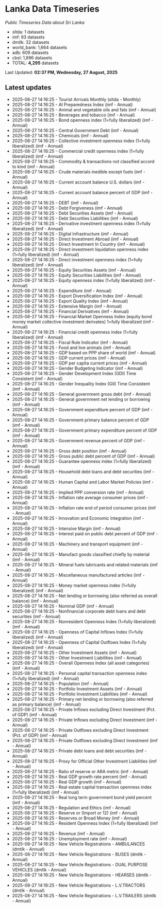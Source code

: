 # Lanka Data Timeseries
*Public Timeseries Data about Sri Lanka*

* sltda: 1 datasets
* imf: 93 datasets
* dmtlk: 32 datasets
* world_bank: 1,664 datasets
* adb: 609 datasets
* cbsl: 1,896 datasets
* TOTAL: **4,295** datasets

Last Updated: **02:37 PM, Wednesday, 27 August, 2025**

## Latest updates

* 2025-08-27 14:16:25 - Tourist Arrivals Monthly (sltda - Monthly)
* 2025-08-27 14:16:25 - AI Preparedness Index (imf - Annual)
* 2025-08-27 14:16:25 - Animal and vegetable oils and fats (imf - Annual)
* 2025-08-27 14:16:25 - Beverages and tobacco (imf - Annual)
* 2025-08-27 14:16:25 - Bond openness index (1=fully liberalized) (imf - Annual)
* 2025-08-27 14:16:25 - Central Government Debt (imf - Annual)
* 2025-08-27 14:16:25 - Chemicals (imf - Annual)
* 2025-08-27 14:16:25 - Collective investment openness index (1=fully liberalized) (imf - Annual)
* 2025-08-27 14:16:25 - Commercial credit openness index (1=fully liberalized) (imf - Annual)
* 2025-08-27 14:16:25 - Commodity & transactions not classified accord to kind (imf - Annual)
* 2025-08-27 14:16:25 - Crude materials inedible except fuels (imf - Annual)
* 2025-08-27 14:16:25 - Current account balance U.S. dollars (imf - Annual)
* 2025-08-27 14:16:25 - Current account balance percent of GDP (imf - Annual)
* 2025-08-27 14:16:25 - DEBT (imf - Annual)
* 2025-08-27 14:16:25 - Debt Forgiveness (imf - Annual)
* 2025-08-27 14:16:25 - Debt Securities Assets (imf - Annual)
* 2025-08-27 14:16:25 - Debt Securities Liabilities (imf - Annual)
* 2025-08-27 14:16:25 - Derivative investment openness index (1=fully liberalized) (imf - Annual)
* 2025-08-27 14:16:25 - Digital Infrastructure (imf - Annual)
* 2025-08-27 14:16:25 - Direct Investment Abroad (imf - Annual)
* 2025-08-27 14:16:25 - Direct Investment In Country (imf - Annual)
* 2025-08-27 14:16:25 - Direct investment liquidation openness index (1=fully liberalized) (imf - Annual)
* 2025-08-27 14:16:25 - Direct investment openness index (1=fully liberalized) (imf - Annual)
* 2025-08-27 14:16:25 - Equity Securities Assets (imf - Annual)
* 2025-08-27 14:16:25 - Equity Securities Liabilities (imf - Annual)
* 2025-08-27 14:16:25 - Equity openness index (1=fully liberalized) (imf - Annual)
* 2025-08-27 14:16:25 - Expenditure (imf - Annual)
* 2025-08-27 14:16:25 - Export Diversification Index (imf - Annual)
* 2025-08-27 14:16:25 - Export Quality Index (imf - Annual)
* 2025-08-27 14:16:25 - Extensive Margin (imf - Annual)
* 2025-08-27 14:16:25 - Financial Derivatives (imf - Annual)
* 2025-08-27 14:16:25 - Financial Market Openness Index (equity bond money market collective investment derivates) 1=fully liberalized (imf - Annual)
* 2025-08-27 14:16:25 - Financial credit openness index (1=fully liberalized) (imf - Annual)
* 2025-08-27 14:16:25 - Fiscal Rule Indicator (imf - Annual)
* 2025-08-27 14:16:25 - Food and live animals (imf - Annual)
* 2025-08-27 14:16:25 - GDP based on PPP share of world (imf - Annual)
* 2025-08-27 14:16:25 - GDP current prices (imf - Annual)
* 2025-08-27 14:16:25 - GDP per capita current prices (imf - Annual)
* 2025-08-27 14:16:25 - Gender Budgeting Indicator (imf - Annual)
* 2025-08-27 14:16:25 - Gender Development Index (GDI) Time Consistent (imf - Annual)
* 2025-08-27 14:16:25 - Gender Inequality Index (GII) Time Consistent (imf - Annual)
* 2025-08-27 14:16:25 - General government gross debt (imf - Annual)
* 2025-08-27 14:16:25 - General government net lending or borrowing (imf - Annual)
* 2025-08-27 14:16:25 - Government expenditure percent of GDP (imf - Annual)
* 2025-08-27 14:16:25 - Government primary balance percent of GDP (imf - Annual)
* 2025-08-27 14:16:25 - Government primary expenditure percent of GDP (imf - Annual)
* 2025-08-27 14:16:25 - Government revenue percent of GDP (imf - Annual)
* 2025-08-27 14:16:25 - Gross debt position (imf - Annual)
* 2025-08-27 14:16:25 - Gross public debt percent of GDP (imf - Annual)
* 2025-08-27 14:16:25 - Guarantee openness index (1=fully liberalized) (imf - Annual)
* 2025-08-27 14:16:25 - Household debt loans and debt securities (imf - Annual)
* 2025-08-27 14:16:25 - Human Capital and Labor Market Policies (imf - Annual)
* 2025-08-27 14:16:25 - Implied PPP conversion rate (imf - Annual)
* 2025-08-27 14:16:25 - Inflation rate average consumer prices (imf - Annual)
* 2025-08-27 14:16:25 - Inflation rate end of period consumer prices (imf - Annual)
* 2025-08-27 14:16:25 - Innovation and Economic Integration (imf - Annual)
* 2025-08-27 14:16:25 - Intensive Margin (imf - Annual)
* 2025-08-27 14:16:25 - Interest paid on public debt percent of GDP (imf - Annual)
* 2025-08-27 14:16:25 - Machinery and transport equipment (imf - Annual)
* 2025-08-27 14:16:25 - Manufact goods classified chiefly by material (imf - Annual)
* 2025-08-27 14:16:25 - Mineral fuels lubricants and related materials (imf - Annual)
* 2025-08-27 14:16:25 - Miscellaneous manufactured articles (imf - Annual)
* 2025-08-27 14:16:25 - Money market openness index (1=fully liberalized) (imf - Annual)
* 2025-08-27 14:16:25 - Net lending or borrowing (also referred as overall balance) (imf - Annual)
* 2025-08-27 14:16:25 - Nominal GDP (imf - Annual)
* 2025-08-27 14:16:25 - Nonfinancial corporate debt loans and debt securities (imf - Annual)
* 2025-08-27 14:16:25 - Nonresident Openness Index (1=fully liberalized) (imf - Annual)
* 2025-08-27 14:16:25 - Openness of Capital Inflows Index (1=fully liberalized) (imf - Annual)
* 2025-08-27 14:16:25 - Openness of Capital Outflows Index (1=fully liberalized) (imf - Annual)
* 2025-08-27 14:16:25 - Other Investment Assets (imf - Annual)
* 2025-08-27 14:16:25 - Other Investment Liabilities (imf - Annual)
* 2025-08-27 14:16:25 - Overall Openness Index (all asset categories) (imf - Annual)
* 2025-08-27 14:16:25 - Personal capital transaction openness index (1=fully liberalized) (imf - Annual)
* 2025-08-27 14:16:25 - Population (imf - Annual)
* 2025-08-27 14:16:25 - Portfolio Investment Assets (imf - Annual)
* 2025-08-27 14:16:25 - Portfolio Investment Liabilities (imf - Annual)
* 2025-08-27 14:16:25 - Primary net lending or borrowing (also referred as primary balance) (imf - Annual)
* 2025-08-27 14:16:25 - Private Inflows excluding Direct Investment (Pct. of GDP) (imf - Annual)
* 2025-08-27 14:16:25 - Private Inflows excluding Direct Investment (imf - Annual)
* 2025-08-27 14:16:25 - Private Outflows excluding Direct Investment (Pct. of GDP) (imf - Annual)
* 2025-08-27 14:16:25 - Private Outflows excluding Direct Investment (imf - Annual)
* 2025-08-27 14:16:25 - Private debt loans and debt securities (imf - Annual)
* 2025-08-27 14:16:25 - Proxy for Official Other Investment Liabilities (imf - Annual)
* 2025-08-27 14:16:25 - Ratio of reserve or ARA metric (imf - Annual)
* 2025-08-27 14:16:25 - Real GDP growth rate percent (imf - Annual)
* 2025-08-27 14:16:25 - Real GDP growth (imf - Annual)
* 2025-08-27 14:16:25 - Real estate capital transaction openness index (1=fully liberalized) (imf - Annual)
* 2025-08-27 14:16:25 - Real long term government bond yield percent (imf - Annual)
* 2025-08-27 14:16:25 - Regulation and Ethics (imf - Annual)
* 2025-08-27 14:16:25 - Reserve or (Import or 12) (imf - Annual)
* 2025-08-27 14:16:25 - Reserves or Broad Money (imf - Annual)
* 2025-08-27 14:16:25 - Resident Openness Index (1=fully liberalized) (imf - Annual)
* 2025-08-27 14:16:25 - Revenue (imf - Annual)
* 2025-08-27 14:16:25 - Unemployment rate (imf - Annual)
* 2025-08-27 14:16:25 - New Vehicle Registrations - AMBULANCES (dmtlk - Annual)
* 2025-08-27 14:16:25 - New Vehicle Registrations - BUSES (dmtlk - Annual)
* 2025-08-27 14:16:25 - New Vehicle Registrations - DUAL PURPOSE VEHICLES (dmtlk - Annual)
* 2025-08-27 14:16:25 - New Vehicle Registrations - HEARSES (dmtlk - Annual)
* 2025-08-27 14:16:25 - New Vehicle Registrations - L.V.TRACTORS (dmtlk - Annual)
* 2025-08-27 14:16:25 - New Vehicle Registrations - L.V.TRAILERS (dmtlk - Annual)